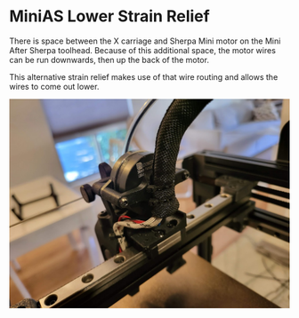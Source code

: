 # MiniAS Lower Strain Relief

There is space between the X carriage and Sherpa Mini motor on the Mini After Sherpa toolhead. Because of this additional space, the motor wires can be run downwards, then up the back of the motor.

This alternative strain relief makes use of that wire routing and allows the wires to come out lower.

![Preview](MiniAS_Lower_Strain_Relief/Images/Preview.jpg)
